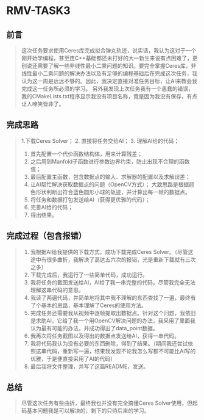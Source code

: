 # RMV-TASK3
## **前言**
> 这次任务要求使用Ceres库完成拟合弹丸轨迹，说实话，我认为这对于一个刚开始学编程，甚至连C++基础都还未打好的大一新生来说有点困难了，更别说还需要了解一些非线性最小二乘问题的知识。要完全掌握Ceres库，非线性最小二乘问题的解决办法以及有足够的编程基础后在完成这次任务，我认为这一周是远远不够的。因此，我决定直接对准任务目标，让AI来教会我完成这一任务所必须的学习。
> 另外我发现上次任务我有一个愚蠢的错误，我的CMakeLists.txt程序显示我没有项目名称，竟是因为我没有保存，有点让人啼笑皆非了。
## **完成思路**
> 1.下载Ceres Solver；
> 2. 直接将任务交给AI；
> 3. 理解AI给的代码；
>   1. 首先配置一个代价函数结构体，用来计算残差；
>   2. 之后用到Manfold子函数进行参数边界约束，防止出现不合理的函数值；
>   3. 最后配置主函数，包含数据点的输入、求解器的配置以及求解误差；
> 4. 让AI帮忙解决获取数据点的问题（OpenCV方式）；
>   大致思路是根据颜色形状判断出符合蓝色圆形小球的轨迹，并计算出每一帧的数据点。
> 6. 将任务和数据打包发送给AI（获得更优雅的代码）；
> 7. 完善AI给的代码；
> 8. 得出结果。
## **完成过程（包含报错）**
> 1. 我根据AI给我提供的下载方式，成功下载完成Ceres Solver。（尽管这途中有很多曲折，我解决了高达五六次的报错，光是重新下载就有三次之多）
> 2. 下载完成后，我运行了一些简单代码，成功运行。
> 3. 我将任务的截图发送给AI，AI给了我一串完整的代码，尽管我完全无法理解这串代码的意思。
> 4. 我读了两遍代码，并简单地将其中我不理解的东西查找了一遍，最终有了个基本的思路，基本理解了Ceres的使用方法。
> 5. 完成任务还需要我从视频中逐帧提取出数据点。针对这个问题，我依旧是求助AI，它给了我一个用OpenCV解决问题的办法，我采用了里面我认为最有可能的办法，并成功得出了data_point数据。
> 6. 我再次将任务截图以及得出的数据点发送给AI，获得一串代码。
> 7. 我将代码我认为没有必要的东西删除，得到了结果。（期间我还尝试依照这串代码，重新写一遍，结果我发现不论我怎么写都不可能比AI写的优雅，于是便直接采用了AI的代码）
> 8. 最后我将文件整理，并写了这篇README，发送。
## **总结**
> 尽管这次任务有些曲折，最终我也并没有完全搞懂Ceres Solver使用，但起码基本问题我是可以解决的，剩下的只待后来的学习。
